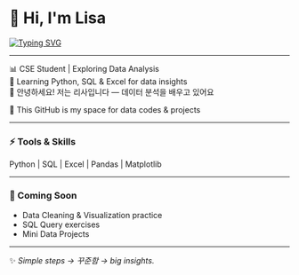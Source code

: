# 👋 Hi, I'm Lisa  

[![Typing SVG](https://readme-typing-svg.herokuapp.com?size=28&color=00FFFF&center=true&width=700&font=Press+Start+2P&lines=👋+리사+왔어요~+✨;🔍+데이터+분석+중+📊;🐍+Learning+Python+%26+SQL+💻;📊+Aspiring+Data+Analyst+✨;💡+Turning+data+into+magic+✨;🔍+Crunching+numbers…;📈+Catching+insights+💫&duration=3000)](https://git.io/typing-svg)

---

📊 CSE Student | Exploring Data Analysis  
🌱 Learning Python, SQL & Excel for data insights  
🌸 안녕하세요! 저는 리사입니다 — 데이터 분석을 배우고 있어요

🚀 This GitHub is my space for data codes & projects  

---

### ⚡ Tools & Skills
Python | SQL | Excel | Pandas | Matplotlib  

---

### 📂 Coming Soon
- Data Cleaning & Visualization practice  
- SQL Query exercises  
- Mini Data Projects  

---

✨ *Simple steps → 꾸준함 → big insights.*


